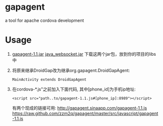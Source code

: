 gapagent
========

a tool for apache cordova development

# Usage

1. [gapagent-1.1.jar](http://pan.baidu.com/share/link?shareid=214862&uk=1578018496) [java_websocket.jar](http://pan.baidu.com/share/link?shareid=214863&uk=1578018496)
   下载这两个jar包，放到你的项目的libs中

2. 将原来继承DroidGap改为继承org.gapagent.DroidGapAgent:

   `MainActivity extends DroidGapAgent`

3. 在cordova-*.js"之前加入下面代码, 其中[phone_id]为手机ip地址:

   `<script src="path..to/gapagent-1.1.js#[phone_ip]:8989"></script>`
   
   有两个现成的链接可用:
   http://gapagent.sinaapp.com/gapagent-1.1.js
   https://raw.github.com/zzm2q/gapagent/master/src/javascript/gapagent-1.1.js
